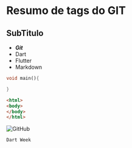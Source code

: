 # Resumo de tags do GIT

## SubTitulo

* ***Git***
* Dart
* Flutter
* Markdown


```dart
void main(){

}
```

```html
<html>
<body> 
</body>
</html>
````

![GitHub](https://miro.medium.com/max/719/1*WaaXnUvhvrswhBJSw4YTuQ.png)

`Dart Week`